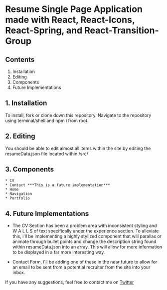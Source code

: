 # Resume Single Page Application made with React, React-Icons, React-Spring, and React-Transition-Group

## Contents

1. Installation
2. Editing
3. Components
4. Future Implementations

## 1. Installation

To install, fork or clone down this repository. Navigate to the repository using terminal/shell and npm i from root.

## 2. Editing

You should be able to edit almost all items within the site by editing the resumeData.json file located within /src/

## 3. Components

    * CV
    * Contact ***This is a future implementation***
    * Home
    * Navigation
    * Portfolio

## 4. Future Implementations

- The CV Section has been a problem area with inconsistent styling and W A L L S of text specifically under the experience section. To alleviate this, i'll be implementing a highly stylized component that will parallax or animate through bullet points and change the description string found within resumeData.json into an array. This will allow for more information to be displayed in a far more interesting way.

- Contact Form, i'll be adding one of these in the near future to allow for an email to be sent from a potential recruiter from the site into your inbox.

If you have any suggestions, feel free to contact me on [Twitter](https://twitter.com/RealMinMax)
